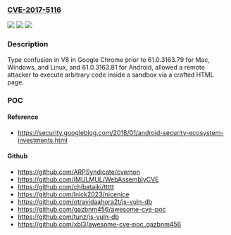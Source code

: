 ### [CVE-2017-5116](https://cve.mitre.org/cgi-bin/cvename.cgi?name=CVE-2017-5116)
![](https://img.shields.io/static/v1?label=Product&message=Google%20Chrome%20prior%20to%2061.0.3163.79%20for%20Mac%2C%20Windows%20and%20Linux%2C%20and%2061.0.3163.81%20for%20Android&color=blue)
![](https://img.shields.io/static/v1?label=Version&message=Google%20Chrome%20prior%20to%2061.0.3163.79%20for%20Mac%2C%20Windows%20and%20Linux%2C%20and%2061.0.3163.81%20for%20Android%20&color=brightgreen)
![](https://img.shields.io/static/v1?label=Vulnerability&message=Type%20confusion&color=brightgreen)

### Description

Type confusion in V8 in Google Chrome prior to 61.0.3163.79 for Mac, Windows, and Linux, and 61.0.3163.81 for Android, allowed a remote attacker to execute arbitrary code inside a sandbox via a crafted HTML page.

### POC

#### Reference
- https://security.googleblog.com/2018/01/android-security-ecosystem-investments.html

#### Github
- https://github.com/ARPSyndicate/cvemon
- https://github.com/IMULMUL/WebAssemblyCVE
- https://github.com/chibataiki/ttttt
- https://github.com/lnick2023/nicenice
- https://github.com/otravidaahora2t/js-vuln-db
- https://github.com/qazbnm456/awesome-cve-poc
- https://github.com/tunz/js-vuln-db
- https://github.com/xbl3/awesome-cve-poc_qazbnm456

